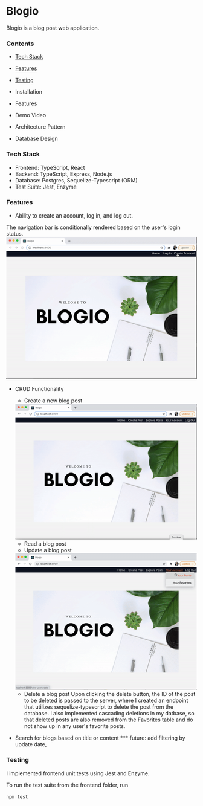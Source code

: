 # Blogio

Blogio is a blog post web application.

### Contents
- [Tech Stack](#Techstack)
- [Features](#Features)
- [Testing](#Testing)

- Installation
- Features
- Demo Video
- Architecture Pattern
- Database Design
### Tech Stack<a name="Techstack"></a>
- Frontend: TypeScript, React
- Backend: TypeScript, Express, Node.js
- Database: Postgres, Sequelize-Typescript (ORM)
- Test Suite: Jest, Enzyme

### Features<a name="Features"></a>
- Ability to create an account, log in, and log out.

The navigation bar is conditionally rendered based on the user's login status. 
<img src="./public/reg.gif">

- CRUD Functionality
    - Create a new blog post
    <img src="./public/createpost.gif">

    - Read a blog post
    - Update a blog post
    <img src="./public/update.gif">

    - Delete a blog post
    Upon clicking the delete button, the ID of the post to be deleted is passed to the server, where I created an endpoint that utilizes sequelize-typescript to delete the post from the database. I also implemented cascading deletions in my datbase, so that deleted posts are also removed from the Favorites table and do not show up in any user's favorite posts.
- Search for blogs based on title or content
*** future: add filtering by update date, 

### Testing<a name="Testing"></a>
I implemented frontend unit tests using Jest and Enzyme.

To run the test suite from the frontend folder, run
```
npm test
```
